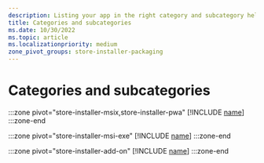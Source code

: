 ```yaml
---
description: Listing your app in the right category and subcategory helps customers find your app and understand more about it.
title: Categories and subcategories
ms.date: 10/30/2022
ms.topic: article
ms.localizationpriority: medium
zone_pivot_groups: store-installer-packaging
---
```

# Categories and subcategories

:::zone pivot="store-installer-msix,store-installer-pwa"
[!INCLUDE [name](../../../includes/store/msix/categories-and-subcategories.md)]
:::zone-end

:::zone pivot="store-installer-msi-exe"
[!INCLUDE [name](../../../includes/store/msi/categories-and-subcategories.md)]
:::zone-end

:::zone pivot="store-installer-add-on"
[!INCLUDE [name](../../../includes/store/add-on/categories-and-subcategories.md)]
:::zone-end
